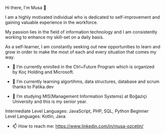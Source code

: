 Hi there, I'm Musa 👋

I am a highly motivated individual who is dedicated to self-improvement and gaining valuable experience in the workforce. 

My passion lies in the field of information technology and I am consistently working to enhance my skill-set on a daily basis. 

As a self-learner, I am constantly seeking out new opportunities to learn and grow in order to make the most of each and every situation that comes my way.

- 🔭 I’m currently enrolled in the Ctrl+Future Program which is organized by Koç Holding and Microsoft.
  
- 🌱 I’m currently learning algortihms, data structures, database and scrum thanks to Patika.dev
  
- 🏫 I’m studying MIS(Management Information Systems) at Boğaziçi University and this is my senior year.

Intermediate Level Languages: JavaScript, PHP, SQL, Python
Beginner Level Languages: Kotlin, Java

- 📫 How to reach me: https://www.linkedin.com/in/musa-ozcetin/
